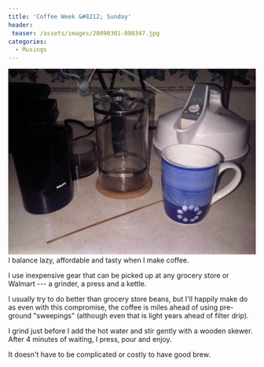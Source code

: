 ```yaml
---
title: 'Coffee Week &#8212; Sunday'
header:
 teaser: /assets/images/20090301-080347.jpg
categories:
  - Musings
---
```

<img src="/assets/images/20090301-080347.jpg">I balance lazy, affordable and tasty when I make coffee.

I use inexpensive gear that can be picked up at any grocery store or Walmart --- a grinder, a press and a kettle.

I usually try to do better than grocery store beans, but I'll happily make do as even with this compromise, the coffee is miles ahead of using pre-ground "sweepings" (although even that is light years ahead of filter drip).

I grind just before I add the hot water and stir gently with a wooden skewer. After 4 minutes of waiting, I press, pour and enjoy.

It doesn't have to be complicated or costly to have good brew.